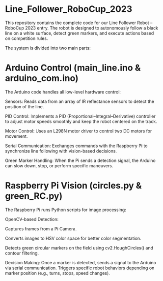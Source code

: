 # Line_Follower_RoboCup_2023

This repository contains the complete code for our Line Follower Robot – RoboCup 2023 entry.
The robot is designed to autonomously follow a black line on a white surface, detect green markers, and execute actions based on competition rules.

The system is divided into two main parts:

# Arduino Control (main_line.ino & arduino_com.ino)
The Arduino code handles all low-level hardware control:

Sensors: Reads data from an array of IR reflectance sensors to detect the position of the line.

PID Control: Implements a PID (Proportional–Integral–Derivative) controller to adjust motor speeds smoothly and keep the robot centered on the track.

Motor Control: Uses an L298N motor driver to control two DC motors for movement.

Serial Communication: Exchanges commands with the Raspberry Pi to synchronize line following with vision-based decisions.

Green Marker Handling: When the Pi sends a detection signal, the Arduino can slow down, stop, or perform specific maneuvers.

# Raspberry Pi Vision (circles.py & green_RC.py)
The Raspberry Pi runs Python scripts for image processing:

OpenCV-based Detection:

Captures frames from a Pi Camera.

Converts images to HSV color space for better color segmentation.

Detects green circular markers on the field using cv2.HoughCircles() and contour filtering.

Decision Making:
Once a marker is detected, sends a signal to the Arduino via serial communication.
Triggers specific robot behaviors depending on marker position (e.g., turns, stops, speed changes).
